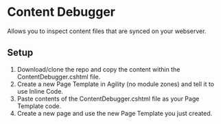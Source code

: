 # Content Debugger
Allows you to inspect content files that are synced on your webserver.

## Setup
1. Download/clone the repo and copy the content within the ContentDebugger.cshtml file.
2. Create a new Page Template in Agility (no module zones) and tell it to use Inline Code. 
3. Paste contents of the ContentDebugger.cshtml file as your Page Template code.
4. Create a new page and use the new Page Template you just created.
